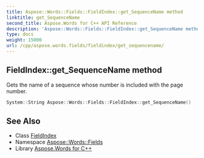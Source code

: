 ```yaml
---
title: Aspose::Words::Fields::FieldIndex::get_SequenceName method
linktitle: get_SequenceName
second_title: Aspose.Words for C++ API Reference
description: 'Aspose::Words::Fields::FieldIndex::get_SequenceName method. Gets the name of a sequence whose number is included with the page number in C++.'
type: docs
weight: 15000
url: /cpp/aspose.words.fields/fieldindex/get_sequencename/
---
```

## FieldIndex::get_SequenceName method


Gets the name of a sequence whose number is included with the page number.

```cpp
System::String Aspose::Words::Fields::FieldIndex::get_SequenceName()
```

## See Also

* Class [FieldIndex](../)
* Namespace [Aspose::Words::Fields](../../)
* Library [Aspose.Words for C++](../../../)
